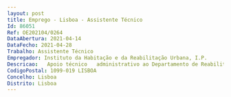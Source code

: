 ```yaml
--- 
layout: post
title: Emprego - Lisboa - Assistente Técnico
Id: 86051
Ref: OE202104/0264
DataAbertura: 2021-04-14
DataFecho: 2021-04-28
Trabalho: Assistente Técnico
Empregador: Instituto da Habitação e da Reabilitação Urbana, I.P.
Descricao:   Apoio técnico   administrativo ao Departamento de Reabilitação Urbana do Sul e ao Departamento de Gestão do Património do Sul   Apoio à gestão de condomínios e outros contratos relativos ao edificado   Apoio à gestão de solos.
CodigoPostal: 1099-019 LISBOA
Concelho: Lisboa
Distrito: Lisboa
--- 
```

